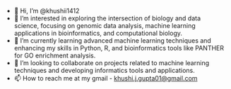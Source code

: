 - 👋 Hi, I’m @khushii1412
- 👀 I’m interested in exploring the intersection of biology and data science, focusing on genomic data analysis, machine learning applications in bioinformatics, and computational biology.
- 🌱 I’m currently learning advanced machine learning techniques and enhancing my skills in Python, R, and bioinformatics tools like PANTHER for GO enrichment analysis.
- 💞️ I’m looking to collaborate on projects related to machine learning techniques and developing informatics tools and applications.
- 📫 How to reach me at my gmail - khushi.j.gupta01@gmail.com


<!---
khushii1412/khushii1412 is a ✨ special ✨ repository because its `README.md` (this file) appears on your GitHub profile.
You can click the Preview link to take a look at your changes.
--->
